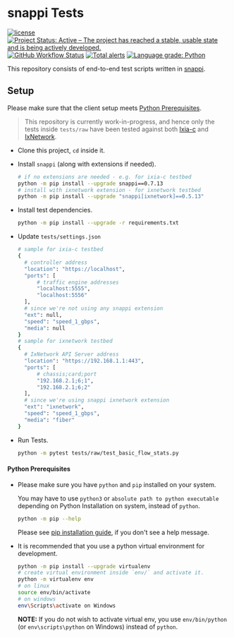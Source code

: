 # snappi Tests

[![license](https://img.shields.io/badge/license-MIT-green.svg)](https://en.wikipedia.org/wiki/MIT_License)
[![Project Status: Active – The project has reached a stable, usable state and is being actively developed.](https://www.repostatus.org/badges/latest/active.svg)](https://www.repostatus.org/#active)
[![GitHub Workflow Status](https://img.shields.io/github/workflow/status/open-traffic-generator/snappi-tests/cicd)](https://github.com/open-traffic-generator/snappi-tests/actions/workflows/cicd.yml)
[![Total alerts](https://img.shields.io/lgtm/alerts/g/open-traffic-generator/snappi-tests.svg?logo=lgtm&logoWidth=18)](https://lgtm.com/projects/g/open-traffic-generator/snappi-tests/alerts/)
[![Language grade: Python](https://img.shields.io/lgtm/grade/python/g/open-traffic-generator/snappi-tests.svg?logo=lgtm&logoWidth=18)](https://lgtm.com/projects/g/open-traffic-generator/snappi-tests/context:python)

This repository consists of end-to-end test scripts written in [snappi](https://github.com/open-traffic-generator/snappi).

## Setup

Please make sure that the client setup meets [Python Prerequisites](#python-prerequisites).

>This repository is currently work-in-progress, and hence only the tests inside `tests/raw` have been tested against both [Ixia-c](https://github.com/open-traffic-generator/ixia-c) and [IxNetwork](https://www.keysight.com/in/en/products/network-test/protocol-load-test/ixnetwork.html).

- Clone this project, `cd` inside it.

- Install `snappi` (along with extensions if needed).

  ```sh
  # if no extensions are needed - e.g. for ixia-c testbed
  python -m pip install --upgrade snappi==0.7.13
  # install with ixnetwork extension - for ixnetwork testbed
  python -m pip install --upgrade "snappi[ixnetwork]==0.5.13"
  ```

- Install test dependencies.

  ```sh
  python -m pip install --upgrade -r requirements.txt
  ```

- Update `tests/settings.json`

  ```sh
  # sample for ixia-c testbed
  {
    # controller address
    "location": "https://localhost",
    "ports": [
        # traffic engine addresses 
        "localhost:5555",
        "localhost:5556"
    ],
    # since we're not using any snappi extension
    "ext": null,
    "speed": "speed_1_gbps",
    "media": null
  }
  # sample for ixnetwork testbed
  {
    # IxNetwork API Server address
    "location": "https://192.168.1.1:443",
    "ports": [
        # chassis;card;port
        "192.168.2.1;6;1",
        "192.168.2.1;6;2"
    ],
    # since we're using snappi ixnetwork extension
    "ext": "ixnetwork",
    "speed": "speed_1_gbps",
    "media": "fiber"
  }
  ```

- Run Tests.

  ```sh
  python -m pytest tests/raw/test_basic_flow_stats.py
  ```

#### Python Prerequisites

- Please make sure you have `python` and `pip` installed on your system.

  You may have to use `python3` or `absolute path to python executable` depending on Python Installation on system, instead of `python`.

  ```sh
  python -m pip --help
  ```
  
  Please see [pip installation guide](https://pip.pypa.io/en/stable/installing/), if you don't see a help message.

- It is recommended that you use a python virtual environment for development.

  ```sh
  python -m pip install --upgrade virtualenv
  # create virtual environment inside `env/` and activate it.
  python -m virtualenv env
  # on linux
  source env/bin/activate
  # on windows
  env\Scripts\activate on Windows
  ```

  **NOTE:** If you do not wish to activate virtual env, you use `env/bin/python` (or `env\scripts\python` on Windows) instead of `python`.

